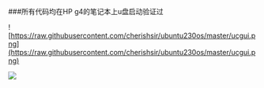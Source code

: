 ###所有代码均在HP g4的笔记本上u盘启动验证过

![https://raw.githubusercontent.com/cherishsir/ubuntu230os/master/ucgui.png](https://raw.githubusercontent.com/cherishsir/ubuntu230os/master/ucgui.png)


<img src="https://raw.githubusercontent.com/cherishsir/ubuntu230os/master/ucgui.png">

